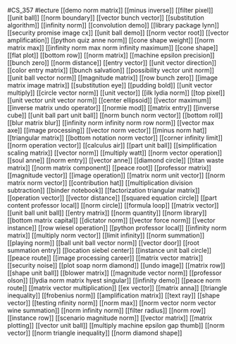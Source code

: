 #CS_357
#lecture
[[demo norm matrix]]
[[minus inverse]]
[[filter pixel]]
[[unit ball]]
[[norm boundary]]
[[vector bunch vector]]
[[substitution algorithm]]
[[infinity norm]]
[[convolution demo]]
[[library package lynn]]
[[security promise image cx]]
[[unit ball demo]]
[[norm vector root]]
[[vector amplification]]
[[python quiz anne norm]]
[[cone shape weight]]
[[norm matrix max]]
[[infinity norm max norm infinity maximum]]
[[cone shape]]
[[flat plot]]
[[bottom row]]
[[norm matrix]]
[[machine epsilon precision]]
[[bunch zero]]
[[norm distance]]
[[entry vector]]
[[unit vector direction]]
[[color entry matrix]]
[[bunch salvation]]
[[possibility vector unit norm]]
[[unit ball vector norm]]
[[magnitude matrix]]
[[row bunch zero]]
[[image matrix image matrix]]
[[substitution eye]]
[[pudding bold]]
[[unit vector multiply]]
[[circle vector norm]]
[[unit vector]]
[[ilk lydia norm]]
[[top pixel]]
[[unit vector unit vector norm]]
[[center ellipsoid]]
[[vector maximum]]
[[inverse matrix undo operator]]
[[normie mod]]
[[matrix entry]]
[[inverse cube]]
[[unit ball part unit ball]]
[[norm bunch norm vector]]
[[bottom roll]]
[[blur matrix blur]]
[[infinity norm infinity norm row norm]]
[[vector max axe]]
[[image processing]]
[[vector norm vector]]
[[minus norm hat]]
[[triangular matrix]]
[[bottom notation norm vector]]
[[corner infinity limit]]
[[norm operation vector]]
[[calculus air]]
[[part unit ball]]
[[simplification scaling matrix]]
[[vector norm]]
[[multiply watt]]
[[norm vector operation]]
[[soul anne]]
[[norm entry]]
[[vector anne]]
[[diamond circle]]
[[titan waste matrix]]
[[norm matrix component]]
[[peace root]]
[[professor matrix]]
[[magnitude vector]]
[[image operation]]
[[matrix norm unit vector]]
[[norm matrix norm vector]]
[[contribution hat]]
[[multiplication division subtraction]]
[[binder notebook]]
[[factorization triangular matrix]]
[[operation vector]]
[[vector distance]]
[[squared equation circle]]
[[part content professor local]]
[[norm circle]]
[[formula loop]]
[[matrix vector]]
[[unit ball unit ball]]
[[entry matrix]]
[[norm quantity]]
[[norm library]]
[[bottom matrix capital]]
[[dictator norm]]
[[vector force norm]]
[[vector instance]]
[[row wiesel operation]]
[[python professor local]]
[[infinity norm matrix]]
[[multiply norm vector]]
[[limit infinity]]
[[norm summation]]
[[playing norm]]
[[ball unit ball vector norm]]
[[vector door]]
[[root summation entry]]
[[location siebel center]]
[[instance unit ball circle]]
[[peace route]]
[[image processing career]]
[[matrix vector matrix]]
[[security noise]]
[[plot soap norm diamond]]
[[undo image]]
[[matrix row]]
[[shape unit ball]]
[[blower matrix]]
[[magnitude vector norm]]
[[professor olson]]
[[lydia norm matrix hyest singular]]
[[infinity demo]]
[[peace norm route]]
[[matrix vector multiplication]]
[[ex vector]]
[[matrix anna]]
[[triangle inequality]]
[[frobenius norm]]
[[amplification matrix]]
[[text ray]]
[[shape vector]]
[[testing nfinity norm]]
[[norm max]]
[[norm vector norm vector wine summation]]
[[norm infinity norm]]
[[filter radius]]
[[norm row]]
[[instance row]]
[[scenario magnitude norm]]
[[vector matrix]]
[[matrix plotting]]
[[vector unit ball]]
[[multiply machine epsilon gap thumb]]
[[norm vector]]
[[norm triangle inequality]]
[[norm diamond shape]]
